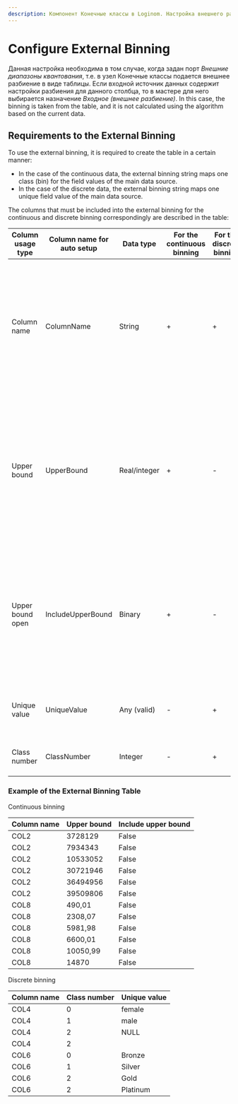```yaml
---
description: Компонент Конечные классы в Loginom. Настройка внешнего разбиения.
---
```

# Configure External Binning

Данная настройка необходима в том случае, когда задан порт *Внешние диапазоны квантования*, т.е. в узел Конечные классы подается внешнее разбиение в виде таблицы. Если входной источник данных содержит настройки разбиения для данного столбца, то в мастере для него выбирается назначение *Входное (внешнее разбиение)*. In this case, the binning is taken from the table, and it is not calculated using the algorithm based on the current data.

## Requirements to the External Binning

To use the external binning, it is required to create the table in a certain manner:

* In the case of the continuous data, the external binning string maps one class (bin) for the field values of the main data source.
* In the case of the discrete data, the external binning string maps one unique field value of the main data source.

The columns that must be included into the external binning for the continuous and discrete binning correspondingly are described in the table:

| Column usage type | Column name for auto setup | Data type | For the continuous binning | For the discrete binning | Description |
| -------- | -------- | -------- | -------- | -------- | -------- |
| Column name | ColumnName | String | + | + | Field name of the main data source to which the external binning relates. Namely, the strings that define the external binning for the main data source field are selected by the current column value. |
| Upper bound | UpperBound | Real/integer | + | - | Strictly increasing sequence of binning bounds. In this case, count of classes is calculated with one more class, as it is required to take into account the class that includes the values exceeding the last bound. |
| Upper bound open | IncludeUpperBound | Binary | + | - | Строго постоянное в рамках разбиения одного поля значение, определяющее тип верхней границы диапазона класса — открытая (не включается) или закрытая (включается) |
| Unique value | UniqueValue | Any (valid) | - | + | Unique values of the main data source fields that map the external binning. |
| Class number | ClassNumber | Integer | - | + | The class number that meets the unique value. |

### Example of the External Binning Table

Continuous binning

| Column name | Upper bound | Include upper bound |
| -------- | -------- | -------- |
| COL2 | 3728129 | False |
| COL2 | 7934343 | False |
| COL2 | 10533052 | False |
| COL2 | 30721946 | False |
| COL2 | 36494956 | False |
| COL2 | 39509806 | False |
| COL8 | 490,01 | False |
| COL8 | 2308,07 | False |
| COL8 | 5981,98 | False |
| COL8 | 6600,01 | False |
| COL8 | 10050,99 | False |
| COL8 | 14870 | False |

Discrete binning

|Column name|Class number|Unique value|
|-|-|-|
|COL4|0|female|
|COL4|1|male|
|COL4|2|NULL|
|COL4|2||
|COL6|0|Bronze|
|COL6|1|Silver|
|COL6|2|Gold|
|COL6|2|Platinum|